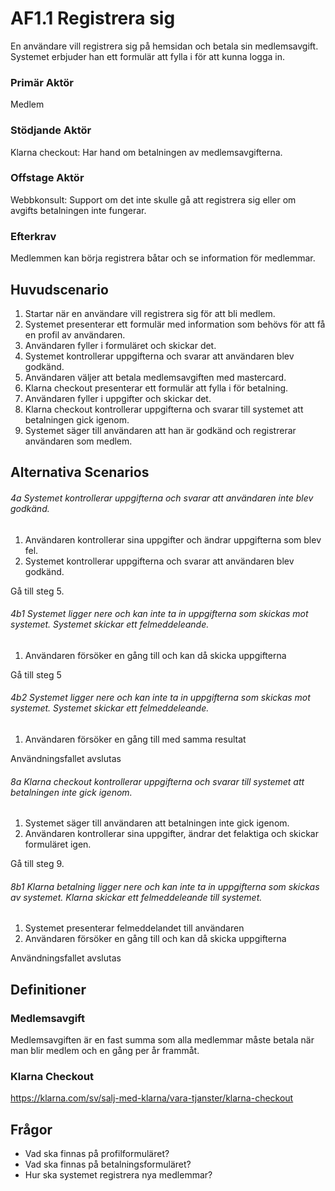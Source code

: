 # AF1.1 Registrera sig
En användare vill registrera sig på hemsidan och betala sin medlemsavgift.
Systemet erbjuder han ett formulär att fylla i för att kunna logga in.
### Primär Aktör
Medlem
### Stödjande Aktör
Klarna checkout: Har hand om betalningen av medlemsavgifterna.
### Offstage Aktör
Webbkonsult: Support om det inte skulle gå att registrera sig eller om avgifts
betalningen inte fungerar.
### Efterkrav
Medlemmen kan börja registrera båtar och se information för medlemmar.
## Huvudscenario
1. Startar när en användare vill registrera sig för att bli medlem.
2. Systemet presenterar ett formulär med information som behövs för att få en profil av användaren.
3. Användaren fyller i formuläret och skickar det.
4. Systemet kontrollerar uppgifterna och svarar att användaren blev godkänd.
5. Användaren väljer att betala medlemsavgiften med mastercard.
6. Klarna checkout presenterar ett formulär att fylla i för betalning.
7. Användaren fyller i uppgifter och skickar det.
8. Klarna checkout kontrollerar uppgifterna och svarar till systemet att betalningen gick igenom.
9. Systemet säger till användaren att han är godkänd och registrerar användaren som medlem.

## Alternativa Scenarios
###### 4a Systemet kontrollerar uppgifterna och svarar att användaren inte blev godkänd.
1. Användaren kontrollerar sina uppgifter och ändrar uppgifterna som blev fel.
2. Systemet kontrollerar uppgifterna och svarar att användaren blev godkänd.

Gå till steg 5.
###### 4b1 Systemet ligger nere och kan inte ta in uppgifterna som skickas mot systemet. Systemet skickar ett felmeddeleande.
1. Användaren försöker en gång till och kan då skicka uppgifterna

Gå till steg 5
###### 4b2 Systemet ligger nere och kan inte ta in uppgifterna som skickas mot systemet. Systemet skickar ett felmeddeleande.
1. Användaren försöker en gång till med samma resultat

Användningsfallet avslutas
###### 8a Klarna checkout kontrollerar uppgifterna och svarar till systemet att betalningen inte gick igenom.
1. Systemet säger till användaren att betalningen inte gick igenom.
2. Användaren kontrollerar sina uppgifter, ändrar det felaktiga och skickar formuläret igen.

Gå till steg 9.
###### 8b1 Klarna betalning ligger nere och kan inte ta in uppgifterna som skickas av systemet. Klarna skickar ett felmeddeleande till systemet.
1. Systemet presenterar felmeddelandet till användaren
2. Användaren försöker en gång till och kan då skicka uppgifterna


Användningsfallet avslutas 
## Definitioner
### Medlemsavgift
Medlemsavgiften är en fast summa som alla medlemmar måste betala när man blir medlem och en
gång per år frammåt.
### Klarna Checkout
https://klarna.com/sv/salj-med-klarna/vara-tjanster/klarna-checkout

## Frågor
* Vad ska finnas på profilformuläret?
* Vad ska finnas på betalningsformuläret?
* Hur ska systemet registrera nya medlemmar?